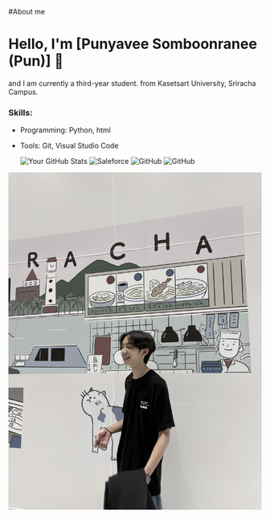 #About me
# Hello, I'm [Punyavee Somboonranee (Pun)] 👋
and I am currently a third-year student. from Kasetsart University, Sriracha Campus.
### Skills:
- Programming: Python, html
- Tools: Git, Visual Studio Code

  ![Your GitHub Stats](https://github-readme-stats.vercel.app/api?username=yourusername&show_icons=true)
  ![Saleforce]([https://img.shields.io/badge/-LinkedIn-blue?style=flat-square&logo=LinkedIn&logoColor=white&link=https://www.linkedin.com/in/yourname](https://www.salesforce.com/trailblazer/profile))
  ![GitHub](https://img.shields.io/badge/-GitHub-black?style=flat-square&logo=GitHub&logoColor=white&link=[https://img.shields.io/badge/-GitHub-black?style=flat-square&logo=GitHub&logoColor=white&link=https://github.com/Punyavee0)
![GitHub](https://img.shields.io/badge/-GitHub-black?style=flat-square&logo=GitHub&logoColor=white&link=https://github.com/yourusername)

 ![mypic](IMG_0455.jpeg)
